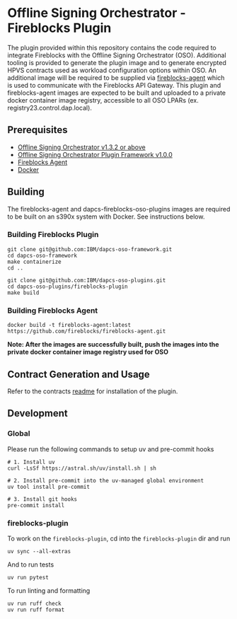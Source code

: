 # Offline Signing Orchestrator - Fireblocks Plugin

The plugin provided within this repository contains the code required to integrate Fireblocks with the Offline Signing Orchestrator (OSO). Additional tooling is provided to generate the plugin image and to generate encrypted HPVS contracts used as workload configuration options within OSO. An additional image will be required to be supplied via [fireblocks-agent](https://github.com/fireblocks/fireblocks-agent) which is used to communicate with the Fireblocks API Gateway. This plugin and fireblocks-agent images are expected to be built and uploaded to a private docker container image registry, accessible to all OSO LPARs (ex. registry23.control.dap.local).

## Prerequisites

- [Offline Signing Orchestrator v1.3.2 or above](https://www.ibm.com/docs/en/hpdaoso/1.3.0)
- [Offline Signing Orchestrator Plugin Framework v1.0.0](https://github.com/ibm/dapcs-oso-framework)
- [Fireblocks Agent](https://github.com/fireblocks/fireblocks-agent)
- [Docker](https://www.docker.com/)

## Building
The fireblocks-agent and dapcs-fireblocks-oso-plugins images are required to be built on an s390x system with Docker. See instructions below.

### Building Fireblocks Plugin
```
git clone git@github.com:IBM/dapcs-oso-framework.git
cd dapcs-oso-framework
make containerize
cd ..

git clone git@github.com:IBM/dapcs-oso-plugins.git
cd dapcs-oso-plugins/fireblocks-plugin
make build
```

### Building Fireblocks Agent
```
docker build -t fireblocks-agent:latest https://github.com/fireblocks/fireblocks-agent.git
```

**Note: After the images are successfully built, push the images into the private docker container image registry used for OSO**

## Contract Generation and Usage
Refer to the contracts [readme](./contracts/fireblocks/README.md) for installation of the plugin.

## Development

### Global
Please run the following commands to setup uv and pre-commit hooks

```
# 1. Install uv
curl -LsSf https://astral.sh/uv/install.sh | sh

# 2. Install pre-commit into the uv-managed global environment
uv tool install pre-commit

# 3. Install git hooks
pre-commit install
```

### fireblocks-plugin
To work on the `fireblocks-plugin`, cd into the `fireblocks-plugin` dir and run
```
uv sync --all-extras
```

And to run tests
```
uv run pytest
```

To run linting and formatting
```
uv run ruff check
uv run ruff format
```
